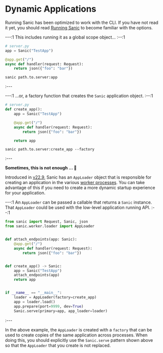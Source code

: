 # Dynamic Applications

Running Sanic has been optimized to work with the CLI. If you have not read it yet, you should read [Running Sanic](./running.md#sanic-server) to become familiar with the options. 

---:1
This includes running it as a global scope object...
:--:1
```python
# server.py
app = Sanic("TestApp")

@app.get("/")
async def handler(request: Request):
    return json({"foo": "bar"})
```
```
sanic path.to.server:app
```
:---


---:1
...or, a factory function that creates the `Sanic` application object.
:--:1
```python
# server.py
def create_app():
    app = Sanic("TestApp")

    @app.get("/")
    async def handler(request: Request):
        return json({"foo": "bar"})

    return app
```
```
sanic path.to.server:create_app --factory
```
:---


**Sometimes, this is not enough ... :thinking:**

Introduced in [v22.9](../release-notes/v22.9.md), Sanic has an `AppLoader` object that is responsible for creating an application in the various [worker processes](./manager.md#how-sanic-server-starts-processes). You can take advantage of this if you need to create a more dynamic startup experience for your application.

---:1
An `AppLoader` can be passed a callable that returns a `Sanic` instance. That `AppLoader` could be used with the low-level application running API.
:--:1
```python
from sanic import Request, Sanic, json
from sanic.worker.loader import AppLoader


def attach_endpoints(app: Sanic):
    @app.get("/")
    async def handler(request: Request):
        return json({"foo": "bar"})


def create_app() -> Sanic:
    app = Sanic("TestApp")
    attach_endpoints(app)
    return app


if __name__ == "__main__":
    loader = AppLoader(factory=create_app)
    app = loader.load()
    app.prepare(port=9999, dev=True)
    Sanic.serve(primary=app, app_loader=loader)
```
:---

In the above example, the `AppLoader` is created with a `factory` that can be used to create copies of the same application across processes. When doing this, you should explicitly use the `Sanic.serve` pattern shown above so that the `AppLoader` that you create is not replaced.
